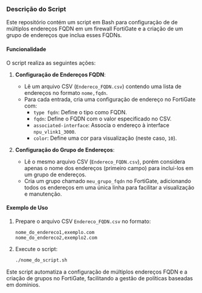 ### Descrição do Script

Este repositório contém um script em Bash para configuração de de múltiplos endereços FQDN em um firewall FortiGate e a criação de um grupo de endereços que inclua esses FQDNs.

#### Funcionalidade

O script realiza as seguintes ações:

1. **Configuração de Endereços FQDN**:
   - Lê um arquivo CSV (`Endereco_FQDN.csv`) contendo uma lista de endereços no formato `nome,fqdn`.
   - Para cada entrada, cria uma configuração de endereço no FortiGate com:
     - `type fqdn`: Define o tipo como FQDN.
     - `fqdn`: Define o FQDN com o valor especificado no CSV.
     - `associated-interface`: Associa o endereço à interface `npu_vlink1_3000`.
     - `color`: Define uma cor para visualização (neste caso, `10`).
  
2. **Configuração do Grupo de Endereços**:
   - Lê o mesmo arquivo CSV (`Endereco_FQDN.csv`), porém considera apenas o nome dos endereços (primeiro campo) para incluí-los em um grupo de endereços.
   - Cria um grupo chamado `meu_grupo_fqdn` no FortiGate, adicionando todos os endereços em uma única linha para facilitar a visualização e manutenção.
  
#### Exemplo de Uso

1. Prepare o arquivo CSV `Endereco_FQDN.csv` no formato:
   ```csv
   nome_do_endereco1,exemplo.com
   nome_do_endereco2,exemplo2.com
   ```
2. Execute o script:
   ```bash
   ./nome_do_script.sh
   ```

Este script automatiza a configuração de múltiplos endereços FQDN e a criação de grupos no FortiGate, facilitando a gestão de políticas baseadas em domínios.
